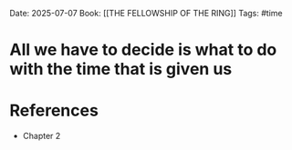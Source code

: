 Date: 2025-07-07
Book: [[THE FELLOWSHIP OF THE RING]]
Tags: #time
# All we have to decide is what to do with the time that is given us



# References
- Chapter 2